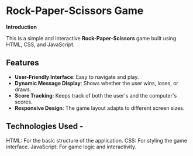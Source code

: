 # Rock-Paper-Scissors Game

**Introduction**

This is a simple and interactive **Rock-Paper-Scissors** game built using HTML, CSS, and JavaScript.

## Features
- **User-Friendly Interface**: Easy to navigate and play.
- **Dynamic Message Display**: Shows whether the user wins, loses, or draws.
- **Score Tracking**: Keeps track of both the user's and the computer's scores.
- **Responsive Design**: The game layout adapts to different screen sizes.

## Technologies Used -
HTML: For the basic structure of the application.
CSS: For styling the game interface.
JavaScript: For game logic and interactivity.
